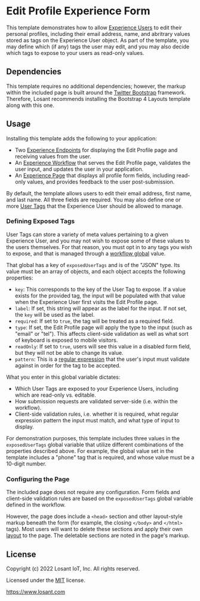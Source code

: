 # Edit Profile Experience Form

This template demonstrates how to allow [Experience Users](https://docs.losant.com/experiences/users/) to edit their personal profiles, including their email address, name, and abritrary values stored as tags on the Experience User object. As part of the template, you may define which (if any) tags the user may edit, and you may also decide which tags to expose to your users as read-only values.

## Dependencies

This template requires no additional dependencies; however, the markup within the included page is built around the [Twitter Bootstrap](https://getbootstrap.com/) framework. Therefore, Losant recommends installing the Bootstrap 4 Layouts template along with this one.

## Usage

Installing this template adds the following to your application:

- Two [Experience Endpoints](https://docs.losant.com/experiences/endpoints/) for displaying the Edit Profile page and receiving values from the user.
- An [Experience Workflow](https://docs.losant.com/workflows/experience-workflows/) that serves the Edit Profile page, validates the user input, and updates the user in your application.
- An [Experience Page](https://docs.losant.com/experiences/views/#pages) that displays all profile form fields, including read-only values, and provides feedback to the user post-submission.

By default, the template allows users to edit their email address, first name, and last name. All three fields are required. You may also define one or more [User Tags](https://docs.losant.com/experiences/users/#user-tags) that the Experience User should be allowed to manage.

### Defining Exposed Tags

User Tags can store a variety of meta values pertaining to a given Experience User, and you may not wish to expose some of these values to the users themselves. For that reason, you must opt in to any tags you wish to expose, and that is managed through a [workflow global](https://docs.losant.com/workflows/overview/#workflow-globals) value.

That global has a key of `exposedUserTags` and is of the "JSON" type. Its value must be an array of objects, and each object accepts the following properties:

- `key`: This corresponds to the key of the User Tag to expose. If a value exists for the provided tag, the input will be populated with that value when the Experience User first visits the Edit Profile page.
- `label`: If set, this string will appear as the label for the input. If not set, the `key` will be used as the label.
- `required`: If set to `true`, the tag will be treated as a required field.
- `type`: If set, the Edit Profile page will apply the type to the input (such as "email" or "tel"). This affects client-side validation as well as what sort of keyboard is exposed to mobile visitors.
- `readOnly`: If set to `true`, users will see this value in a disabled form field, but they will not be able to change its value.
- `pattern`: This is a [regular expression](https://developer.mozilla.org/en-US/docs/Web/JavaScript/Guide/Regular_Expressions) that the user's input must validate against in order for the tag to be accepted.

What you enter in this global variable dictates:

- Which User Tags are exposed to your Experience Users, including which are read-only vs. editable.
- How submission requests are validated server-side (i.e. within the workflow).
- Client-side validation rules, i.e. whether it is required, what regular expression pattern the input must match, and what type of input to display.

For demonstration purposes, this template includes three values in the `exposedUserTags` global variable that utilize different combinations of the properties described above. For example, the global value set in the template includes a "phone" tag that is required, and whose value must be a 10-digit number.

### Configuring the Page

The included page does not require any configuration. Form fields and client-side validation rules are based on the `exposedUserTags` global variable defined in the workflow.

However, the page does include a `<head>` section and other layout-style markup beneath the form (for example, the closing `</body>` and `</html>` tags). Most users will want to delete these sections and apply their own [layout](https://docs.losant.com/experiences/views/#layouts) to the page. The deletable sections are noted in the page's markup.

## License

Copyright (c) 2022 Losant IoT, Inc. All rights reserved.

Licensed under the [MIT](https://github.com/Losant/losant-templates/blob/master/LICENSE.txt) license.

https://www.losant.com